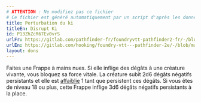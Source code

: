 ```yaml
---
# ATTENTION : Ne modifiez pas ce fichier
# Ce fichier est généré automatiquement par un script d'après les données du module Foundry VTT officiel et de sa traduction
title: Perturbation du ki
titleEn: Disrupt Ki
id: P13ZhZcR67Ev0vrS
urlFr: https://gitlab.com/pathfinder-fr/foundryvtt-pathfinder2-fr/-/blob/master/data/feats/P13ZhZcR67Ev0vrS.htm
urlEn: https://gitlab.com/hooking/foundry-vtt---pathfinder-2e/-/blob/master/packs/data/feats.db/disrupt-ki.json
layout: dons
---
```

Faites une Frappe à mains nues. Si elle inflige des dégâts à une créature vivante, vous bloquez sa force vitale. La créature subit 2d6 dégâts négatifs persistants et elle est [affaiblie](../conditions/affaibli.html) 1 tant que persistent ces dégâts. Si vous êtes de niveau 18 ou plus, cette Frappe inflige 3d6 dégâts négatifs persistants à la place.
